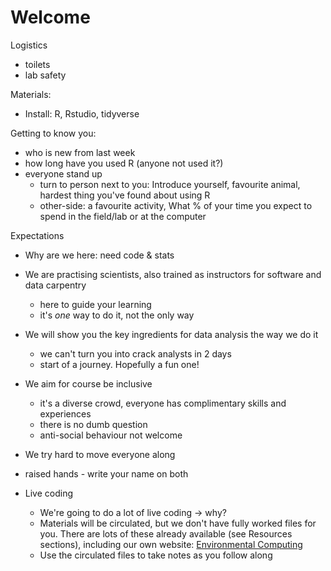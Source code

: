 
# Welcome

Logistics

- toilets
- lab safety

Materials:

- Install: R, Rstudio, tidyverse

Getting to know you:

- who is new from last week
- how long have you used R (anyone not used it?)
- everyone stand up
	- turn to person next to you: Introduce yourself, favourite animal, hardest thing you've found about using R
	- other-side: a favourite activity, What % of your time you expect to spend in the field/lab or at the computer


Expectations

- Why are we here: need code & stats

- We are practising scientists, also trained as instructors for software and data carpentry
  - here to guide your learning
  - it's *one* way to do it, not the only way

- We will show you the key ingredients for data analysis the way we do it
  - we can't turn you into crack analysts in 2 days
  - start of a journey. Hopefully a fun one!

- We aim for course be inclusive
  - it's a diverse crowd, everyone has complimentary skills and experiences
  - there is no dumb question
  - anti-social behaviour not welcome

- We try hard to move everyone along

- raised hands - write your name on both

- Live coding
  - We're going to do a lot of live coding -> why?
  - Materials will be circulated, but we don't have fully worked files for you. There are lots of these already available (see Resources sections), including our own website: [Environmental Computing](http://environmentalcomputing.net/) 
  - Use the circulated files to take notes as you follow along
